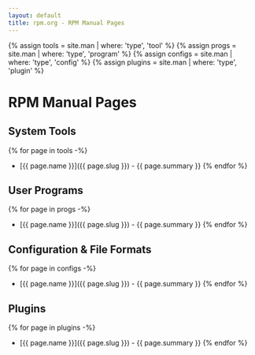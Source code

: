 ```yaml
---
layout: default
title: rpm.org - RPM Manual Pages
---
```


{% assign tools = site.man      | where: 'type', 'tool' %}
{% assign progs = site.man      | where: 'type', 'program' %}
{% assign configs = site.man    | where: 'type', 'config' %}
{% assign plugins = site.man    | where: 'type', 'plugin' %}

# RPM Manual Pages

## System Tools

{% for page in tools -%}
- [{{ page.name }}]({{ page.slug }}) - {{ page.summary }}
{% endfor %}

## User Programs

{% for page in progs -%}
- [{{ page.name }}]({{ page.slug }}) - {{ page.summary }}
{% endfor %}

## Configuration & File Formats

{% for page in configs -%}
- [{{ page.name }}]({{ page.slug }}) - {{ page.summary }}
{% endfor %}

## Plugins

{% for page in plugins -%}
- [{{ page.name }}]({{ page.slug }}) - {{ page.summary }}
{% endfor %}
